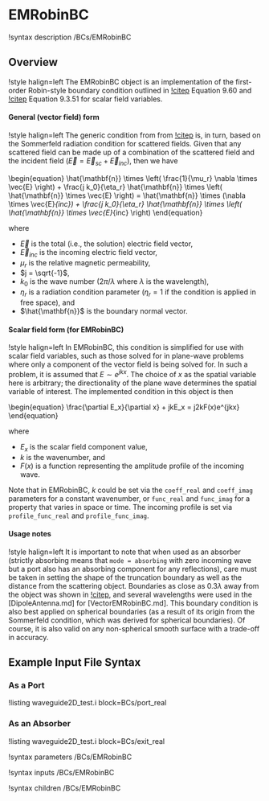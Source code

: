 # EMRobinBC

!syntax description /BCs/EMRobinBC

## Overview

!style halign=left
The EMRobinBC object is an implementation of the first-order Robin-style boundary
condition outlined in [!citep](jin-fem) Equation 9.60 and [!citep](jin-computation)
Equation 9.3.51 for scalar field variables.

#### General (vector field) form

!style halign=left
The generic condition from from [!citep](jin-fem) is, in turn, based on the Sommerfeld
radiation condition for scattered fields. Given that any scattered field can be made up of a
combination of the scattered field and the incident field
($\vec{E} = \vec{E}_{sc} + \vec{E}_{inc}$), then we have

\begin{equation}
  \hat{\mathbf{n}} \times \left( \frac{1}{\mu_r} \nabla \times \vec{E} \right) + \frac{j k_0}{\eta_r} \hat{\mathbf{n}} \times \left( \hat{\mathbf{n}} \times \vec{E} \right) = \hat{\mathbf{n}} \times (\nabla \times \vec{E}_{inc}) + \frac{j k_0}{\eta_r} \hat{\mathbf{n}} \times \left( \hat{\mathbf{n}} \times \vec{E}_{inc} \right)
\end{equation}

where

- $\vec{E}$ is the total (i.e., the solution) electric field vector,
- $\vec{E}_{inc}$ is the incoming electric field vector,
- $\mu_r$ is the relative magnetic permeability,
- $j = \sqrt{-1}$,
- $k_0$ is the wave number ($2 \pi / \lambda$ where $\lambda$ is the wavelength),
- $\eta_r$ is a radiation condition parameter ($\eta_r = 1$ if the condition is applied in free space), and
- $\hat{\mathbf{n}}$ is the boundary normal vector.

#### Scalar field form (for EMRobinBC)

!style halign=left
In EMRobinBC, this condition is simplified for use with scalar field variables, such
as those solved for in plane-wave problems where only a component of the vector
field is being solved for. In such a problem, it is assumed that $E \sim e^{jkx}$.
The choice of $x$ as the spatial variable here is arbitrary; the directionality
of the plane wave determines the spatial variable of interest. The implemented
condition in this object is then

\begin{equation}
  \frac{\partial E_x}{\partial x} + jkE_x = j2kF(x)e^{jkx}
\end{equation}

where

- $E_x$ is the scalar field component value,
- $k$ is the wavenumber, and
- $F(x)$ is a function representing the amplitude profile of the incoming wave.

Note that in EMRobinBC, $k$ could be set via the `coeff_real` and `coeff_imag`
parameters for a constant wavenumber, or `func_real` and `func_imag` for a
property that varies in space or time. The incoming profile is set via
`profile_func_real` and `profile_func_imag`.


#### Usage notes

!style halign=left
It is important to note that when used as an absorber (strictly absorbing means that `mode = absorbing`
with zero incoming wave but a port also has an absorbing component for any reflections), care must be
taken in setting the shape of the truncation boundary as well as the distance
from the scattering object. Boundaries as close as $0.3 \lambda$ away from the
object was shown in [!citep](jin-fem), and several wavelengths were used in the
[DipoleAntenna.md] for [VectorEMRobinBC.md]. This boundary condition is also best
applied on spherical boundaries (as a result of its origin from the Sommerfeld
condition, which was derived for spherical boundaries). Of course, it is also
valid on any non-spherical smooth surface with a trade-off in accuracy.

## Example Input File Syntax

### As a Port

!listing waveguide2D_test.i block=BCs/port_real

### As an Absorber

!listing waveguide2D_test.i block=BCs/exit_real

!syntax parameters /BCs/EMRobinBC

!syntax inputs /BCs/EMRobinBC

!syntax children /BCs/EMRobinBC

